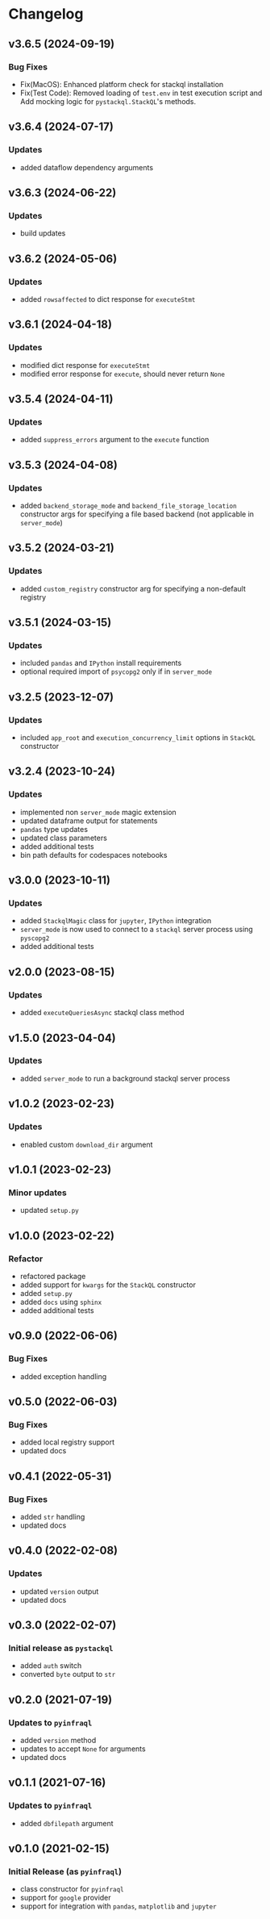 # Changelog

## v3.6.5 (2024-09-19)

### Bug Fixes

- Fix(MacOS): Enhanced platform check for stackql installation
- Fix(Test Code): Removed loading of `test.env` in test execution script and Add mocking logic for `pystackql.StackQL`'s methods.

## v3.6.4 (2024-07-17)

### Updates

- added dataflow dependency arguments

## v3.6.3 (2024-06-22)

### Updates

- build updates

## v3.6.2 (2024-05-06)

### Updates

- added `rowsaffected` to dict response for `executeStmt`

## v3.6.1 (2024-04-18)

### Updates

- modified dict response for `executeStmt`
- modified error response for `execute`, should never return `None`

## v3.5.4 (2024-04-11)

### Updates

- added `suppress_errors` argument to the `execute` function

## v3.5.3 (2024-04-08)

### Updates

- added `backend_storage_mode` and `backend_file_storage_location` constructor args for specifying a file based backend (not applicable in `server_mode`)

## v3.5.2 (2024-03-21)

### Updates

- added `custom_registry` constructor arg for specifying a non-default registry

## v3.5.1 (2024-03-15)

### Updates

- included `pandas` and `IPython` install requirements
- optional required import of `psycopg2` only if in `server_mode`

## v3.2.5 (2023-12-07)

### Updates

- included `app_root` and `execution_concurrency_limit` options in `StackQL` constructor

## v3.2.4 (2023-10-24)

### Updates

- implemented non `server_mode` magic extension
- updated dataframe output for statements
- `pandas` type updates
- updated class parameters
- added additional tests
- bin path defaults for codespaces notebooks

## v3.0.0 (2023-10-11)

### Updates

- added `StackqlMagic` class for `jupyter`, `IPython` integration
- `server_mode` is now used to connect to a `stackql` server process using `pyscopg2`
- added additional tests

## v2.0.0 (2023-08-15)

### Updates

- added `executeQueriesAsync` stackql class method

## v1.5.0 (2023-04-04)

### Updates

- added `server_mode` to run a background stackql server process

## v1.0.2 (2023-02-23)

### Updates

- enabled custom `download_dir` argument

## v1.0.1 (2023-02-23)

### Minor updates

- updated `setup.py`

## v1.0.0 (2023-02-22)

### Refactor

- refactored package
- added support for `kwargs` for the `StackQL` constructor
- added `setup.py`
- added `docs` using `sphinx`
- added additional tests

## v0.9.0 (2022-06-06)

### Bug Fixes

- added exception handling

## v0.5.0 (2022-06-03)

### Bug Fixes

- added local registry support
- updated docs

## v0.4.1 (2022-05-31)

### Bug Fixes

- added `str` handling
- updated docs

## v0.4.0 (2022-02-08)

### Updates

- updated `version` output
- updated docs

## v0.3.0 (2022-02-07)

### Initial release as `pystackql`

- added `auth` switch
- converted `byte` output to `str`

## v0.2.0 (2021-07-19)

### Updates to `pyinfraql`

- added `version` method
- updates to accept `None` for arguments
- updated docs

## v0.1.1 (2021-07-16)

### Updates to `pyinfraql`

- added `dbfilepath` argument

## v0.1.0 (2021-02-15)

### Initial Release (as `pyinfraql`)

- class constructor for `pyinfraql`
- support for `google` provider
- support for integration with `pandas`, `matplotlib` and `jupyter`
